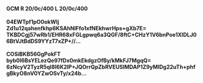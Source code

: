 #### GCM R 20/0c/400 L 20/0c/400
**04EWTpf1pO0okWIj**<br/>**Zd1u12qahenfkhp6KSAhNlFfo1xfNEkhwrHps+gXb7E=**<br/>**TKBDCgj57wRb1/EHR68xFGLgpwq6a3QGF/8ftC+CHzY1V6bnPoe1XlDLJ06BtVJtBdDS9YYzT7xZP+//...**<br/><br/>
**COSiBKB56GgPokFT**<br/>**byb0I6BsYELezQe97fDx0mkEkdgzOfBy/kMkFJ7MgqQ=**<br/>**6zNcyV2TyzR5qI8I6K2lP+JQOrrQpZbRVEUSlMDAP1Z9yMIDg22uTh+phfgBkyO8nV0YZwOSvTy/x24b...**
